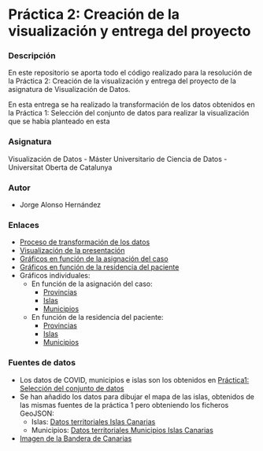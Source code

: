 # Práctica 2: Creación de la visualización y entrega del proyecto

### Descripción

En este repositorio se aporta todo el código realizado para la resolución de la Práctica 2: Creación de la visualización y entrega del proyecto de la asignatura de Visualización de Datos.

En esta entrega se ha realizado la transformación de los datos obtenidos en la Práctica 1: Selección del conjunto de datos para realizar la visualización que se había planteado en esta

### Asignatura

Visualización de Datos - Máster Universitario de Ciencia de Datos - Universitat Oberta de Catalunya

### Autor

* Jorge Alonso Hernández

### Enlaces 

* [Proceso de transformación de los datos](https://jalonsouoc.github.io/Practica2-Visualizacion-de-datos/)
* [Visualización de la presentación](https://www.canva.com/design/DAFYZp6CybU/M673xisLSqjmaqNSeqA8Cg/view)
* [Gráficos en función de la asignación del caso](https://public.flourish.studio/story/1807375/)
* [Gráficos en función de la residencia del paciente](https://public.flourish.studio/story/1807478/)
* Gráficos individuales:
  * En función de la asignación del caso:
    * [Provincias](https://public.flourish.studio/visualisation/12450850/)
    * [Islas](https://public.flourish.studio/visualisation/12448231/)
    * [Municipios](https://public.flourish.studio/visualisation/12447946/)
  * En función de la residencia del paciente:
    * [Provincias](https://public.flourish.studio/visualisation/12514465/)
    * [Islas](https://public.flourish.studio/visualisation/12514431/)
    * [Municipios](https://public.flourish.studio/visualisation/12514345/)

### Fuentes de datos

* Los datos de COVID, municipios e islas son los obtenidos en [Práctica1:  Selección del conjunto de datos](https://github.com/jalonsouoc/Practica1-Visualizacion-de-datos)
* Se han añadido los datos para dibujar el mapa de las islas, obtenidos de las mismas fuentes de la práctica 1 pero obteniendo los ficheros GeoJSON:
  * Islas: [Datos territoriales Islas Canarias](https://datos.canarias.es/catalogos/estadisticas/dataset/islas-de-canarias-delimitaciones-territoriales-para-fines-estadisticos)
  * Municipios: [Datos territoriales Municipios Islas Canarias](https://datos.canarias.es/catalogos/estadisticas/dataset/municipios-canarias-2007-delimitaciones-territoriales-fines-estadisticos)
* [Imagen de la Bandera de Canarias](https://www3.gobiernodecanarias.org/medusa/wiki/index.php?title=Bandera_y_escudo_oficiales_de_Canarias)

